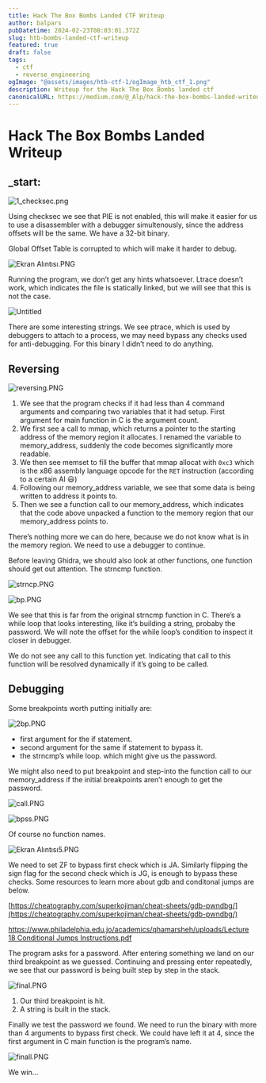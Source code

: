 ```yaml
---
title: Hack The Box Bombs Landed CTF Writeup
author: balpars
pubDatetime: 2024-02-23T08:03:01.372Z
slug: htb-bombs-landed-ctf-writeup
featured: true
draft: false
tags:
  - ctf
  - reverse_engineering
ogImage: "@assets/images/htb-ctf-1/ogImage_htb_ctf_1.png"
description: Writeup for the Hack The Box Bombs landed ctf
canonicalURL: https://medium.com/@_Alp/hack-the-box-bombs-landed-writeup-5f123888bf3f
---
```


# Hack The Box Bombs Landed Writeup

## _start:

![1_checksec.png](@assets/images/htb-ctf-1/1_checksec.png)

Using checksec we see that PIE is not enabled, this will make it easier for us to use a disassembler with a debugger simultenously, since the address offsets will be the same. We have a 32-bit binary.

Global Offset Table is corrupted to which will make it harder to debug.

![Ekran Alıntısı.PNG](@assets/images/htb-ctf-1/Ekran_Alnts.png)

Running the program, we don’t get any hints whatsoever. Ltrace doesn’t work, which indicates the file is statically linked, but we will see that this is not the case.

![Untitled](@assets/images/htb-ctf-1/Untitled.png)

There are some interesting strings. We see ptrace, which is used by debuggers to attach to a process, we may need bypass any checks used for anti-debugging. For this binary I didn’t need to do anything.

## Reversing

![reversing.PNG](@assets/images/htb-ctf-1/reversing.png)

1. We see that the program checks if it had less than 4 command arguments and comparing two variables that it had setup. First argument for main function in C is the argument count.
2. We first see a call to mmap, which returns a pointer to the starting address of the memory region it allocates. I renamed the variable to memory_address, suddenly the code becomes significantly more readable.
3. We then see memset to fill the buffer that mmap allocat with  `0xc3` which is the x86 assembly language opcode for the `RET` instruction (according to a certain AI 😃)
4. Following our memory_address variable, we see that some data is being written to address it points to.
5. Then we see a function call to our memory_address, which indicates that the code above unpacked a function to the memory region that our memory_address points to.

There’s nothing more we can do here, because we do not know what is in the memory region. We need to use a debugger to continue.


Before leaving Ghidra, we should also look at other functions, one function should get out attention. The strncmp function.

![strncp.PNG](@assets/images/htb-ctf-1/strncp.png)

![bp.PNG](@assets/images/htb-ctf-1/bp.png)

We see that this is far from the original strncmp function in C. There’s a while loop that looks interesting, like it’s building a string, probaby the password. We will note the offset for the while loop’s condition to inspect it closer in debugger.

We do not see any call to this function yet. Indicating that call to this function will be resolved dynamically if it’s going to be called. 


## Debugging

Some breakpoints worth putting initially are:

![2bp.PNG](@assets/images/htb-ctf-1/2bp.png)

- first argument for the if statement.
- second argument for the same if statement to bypass it.
- the strncmp’s while loop. which might give us the password.

We might also need to put breakpoint and step-into the function call to our memory_address if the initial breakpoints aren’t enough to get the password.

![call.PNG](@assets/images/htb-ctf-1/call.png)

![bpss.PNG](@assets/images/htb-ctf-1/bpss.png)

Of course no function names.

![Ekran Alıntısı5.PNG](@assets/images/htb-ctf-1/Ekran_Alnts5.png)

We need to set ZF to bypass first check which is JA. Similarly flipping the sign flag for the second check which is JG, is enough to bypass these checks. Some resources to learn more about gdb and conditonal jumps are below. 

[https://cheatography.com/superkojiman/cheat-sheets/gdb-pwndbg/](https://cheatography.com/superkojiman/cheat-sheets/gdb-pwndbg/)

[https://www.philadelphia.edu.jo/academics/qhamarsheh/uploads/Lecture 18 Conditional Jumps Instructions.pdf](https://www.philadelphia.edu.jo/academics/qhamarsheh/uploads/Lecture%2018%20Conditional%20Jumps%20Instructions.pdf)

The program asks for a password. After entering something we land on our third breakpoint as we guessed. Continuing and pressing enter repeatedly, we see that our password is being built step by step in the stack.

![final.PNG](@assets/images/htb-ctf-1/final.png)

1. Our third breakpoint is hit.
2. A string is built in the stack.

Finally we test the password we found. We need to run the binary with more than 4 arguments to bypass first check. We could have left it at 4, since the first argument in C main function is the program’s name.

![finall.PNG](@assets/images/htb-ctf-1/finall.png)

We win…

